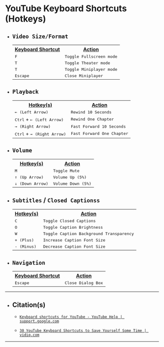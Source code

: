 <!-- ------------------------------ -->
<!-- https://github.com/mcavallo-git/Coding/blob/main/hotkeys/youtube-hotkeys.md -->
<!-- ------------------------------ -->

# YouTube Keyboard Shortcuts (Hotkeys)

<!-- ------------------------------ -->

- ## `Video Size/Format`
  <table>
    <tr>
      <th><u>Keyboard Shortcut</u></th>
      <th><u>Action</u></th>
    </tr>
    <tr>
      <td><kbd>F</kbd></td>
      <td><kbd>Toggle Fullscreen mode</kbd></td>
    </tr>
    <tr>
      <td><kbd>T</kbd></td>
      <td><kbd>Toggle Theater mode</kbd></td>
    </tr>
    <tr>
      <td><kbd>T</kbd></td>
      <td><kbd>Toggle Miniplayer mode</kbd></td>
    </tr>
    <tr>
      <td><kbd>Escape</kbd></td>
      <td><kbd>Close Miniplayer</kbd></td>
    </tr>
  </table>

<!-- ------------------------------ -->

- ## `Playback`
  <table>
    <tr>
      <th><u>Hotkey(s)</u></th>
      <th><u>Action</u></th>
    </tr>
    <tr>
      <td><kbd>← (Left Arrow)</kbd></td>
      <td><kbd>Rewind 10 Seconds</kbd></td>
    </tr>
    <tr>
      <td><kbd>Ctrl</kbd> + <kbd>← (Left Arrow)</kbd></td>
      <td><kbd>Rewind One Chapter</kbd></td>
    </tr>
    <tr>
      <td><kbd>→ (Right Arrow)</kbd></td>
      <td><kbd>Fast Forward 10 Seconds</kbd></td>
    </tr>
    <tr>
      <td><kbd>Ctrl</kbd> + <kbd>→ (Right Arrow)</kbd></td>
      <td><kbd>Fast Forward One Chapter</kbd></td>
    </tr>
  </table>

<!-- ------------------------------ -->

- ## `Volume`
  <table>
    <tr>
      <th><u>Hotkey(s)</u></th>
      <th><u>Action</u></th>
    </tr>
    <tr>
      <td><kbd>M</kbd></td>
      <td><kbd>Toggle Mute</kbd></td>
    </tr>
    <tr>
      <td><kbd>↑ (Up Arrow)</kbd></td>
      <td><kbd>Volume Up (5%)</kbd></td>
    </tr>
    <tr>
      <td><kbd>↓ (Down Arrow)</kbd></td>
      <td><kbd>Volume Down (5%)</kbd></td>
    </tr>
  </table>

<!-- ------------------------------ -->

- ## `Subtitles` / `Closed Captionss`
  <table>
    <tr>
      <th><u>Hotkey(s)</u></th>
      <th><u>Action</u></th>
    </tr>
    <tr>
      <td><kbd>C</kbd></td>
      <td><kbd>Toggle Closed Captions</kbd></td>
    </tr>
    <tr>
      <td><kbd>O</kbd></td>
      <td><kbd>Toggle Caption Brightness</kbd></td>
    </tr>
    <tr>
      <td><kbd>W</kbd></td>
      <td><kbd>Toggle Caption Background Transparency</kbd></td>
    </tr>
    <tr>
      <td><kbd>+ (Plus)</kbd></td>
      <td><kbd>Increase Caption Font Size</kbd></td>
    </tr>
    <tr>
      <td><kbd>- (Minus)</kbd></td>
      <td><kbd>Decrease Caption Font Size</kbd></td>
    </tr>
  </table>

<!-- ------------------------------ -->

- ## `Navigation`
  <table>
    <tr>
      <th><u>Keyboard Shortcut</u></th>
      <th><u>Action</u></th>
    </tr>
    <tr>
      <td><kbd>Escape</kbd></td>
      <td><kbd>Close Dialog Box</kbd></td>
    </tr>
  </table>

<!-- ------------------------------ -->

***
- ## Citation(s)

  - [`Keyboard shortcuts for YouTube - YouTube Help | support.google.com`](https://support.google.com/youtube/answer/7631406?hl=en)

  - [`30 YouTube Keyboard Shortcuts to Save Yourself Some Time | vidiq.com`](https://vidiq.com/blog/post/30-youtube-keyboard-shortcuts/)

<!-- ------------------------------ -->

***
